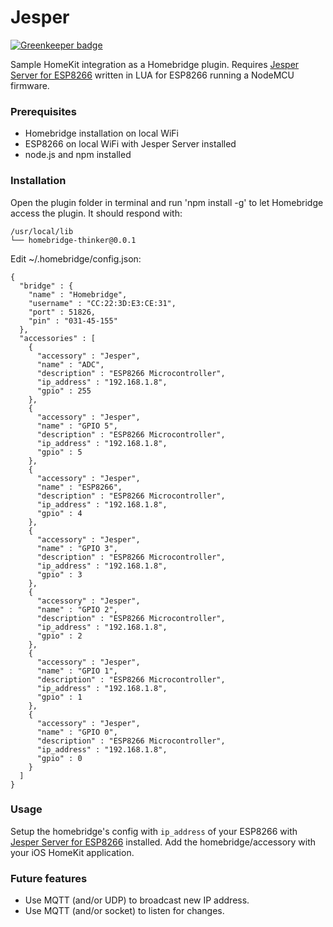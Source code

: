 # Jesper

[![Greenkeeper badge](https://badges.greenkeeper.io/suculent/homebridge-plugin-jesper.svg)](https://greenkeeper.io/)

Sample HomeKit integration as a Homebridge plugin. Requires [Jesper Server for ESP8266](https://github.com/suculent/esp8266-jesper) written in LUA for ESP8266 running a NodeMCU firmware. 

### Prerequisites

- Homebridge installation on local WiFi
- ESP8266 on local WiFi with Jesper Server installed
- node.js and npm installed

### Installation

Open the plugin folder in terminal and run 'npm install -g' to let Homebridge access the plugin. It should respond with:

    /usr/local/lib
    └── homebridge-thinker@0.0.1 

Edit ~/.homebridge/config.json:
    
    {
      "bridge" : {
        "name" : "Homebridge",
        "username" : "CC:22:3D:E3:CE:31",
        "port" : 51826,
        "pin" : "031-45-155"
      },
      "accessories" : [
        {
          "accessory" : "Jesper",
          "name" : "ADC",
          "description" : "ESP8266 Microcontroller",
          "ip_address" : "192.168.1.8",
          "gpio" : 255
        },
        {
          "accessory" : "Jesper",
          "name" : "GPIO 5",
          "description" : "ESP8266 Microcontroller",
          "ip_address" : "192.168.1.8",
          "gpio" : 5
        },
        {
          "accessory" : "Jesper",
          "name" : "ESP8266",
          "description" : "ESP8266 Microcontroller",
          "ip_address" : "192.168.1.8",
          "gpio" : 4
        },
        {
          "accessory" : "Jesper",
          "name" : "GPIO 3",
          "description" : "ESP8266 Microcontroller",
          "ip_address" : "192.168.1.8",
          "gpio" : 3
        },
        {
          "accessory" : "Jesper",
          "name" : "GPIO 2",
          "description" : "ESP8266 Microcontroller",
          "ip_address" : "192.168.1.8",
          "gpio" : 2
        },
        {
          "accessory" : "Jesper",
          "name" : "GPIO 1",
          "description" : "ESP8266 Microcontroller",
          "ip_address" : "192.168.1.8",
          "gpio" : 1
        },
        {
          "accessory" : "Jesper",
          "name" : "GPIO 0",
          "description" : "ESP8266 Microcontroller",
          "ip_address" : "192.168.1.8",
          "gpio" : 0
        }
      ]
    }
    
### Usage

Setup the homebridge's config with `ip_address` of your ESP8266 with [Jesper Server for ESP8266](https://github.com/suculent/esp8266-jesper) installed.
Add the homebridge/accessory with your iOS HomeKit application.

### Future features

* Use MQTT (and/or UDP) to broadcast new IP address.
* Use MQTT (and/or socket) to listen for changes.

